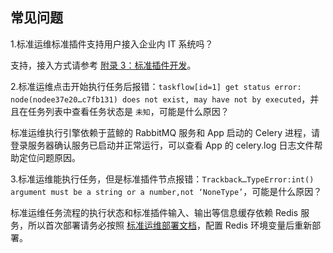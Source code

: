## 常见问题 

1.标准运维标准插件支持用户接入企业内 IT 系统吗？

支持，接入方式请参考 [附录 3：标准插件开发](5.1/标准运维/附录/Django.md)。

2.标准运维点击开始执行任务后报错：`taskflow[id=1] get status error: node(nodee37e20…c7fb131) does not exist, may have not by executed`，并且在任务列表中查看任务状态是 `未知`，可能是什么原因？

标准运维执行引擎依赖于蓝鲸的 RabbitMQ 服务和 App 启动的 Celery 进程，请登录服务器确认服务已启动并正常运行，可以查看 App 的 celery.log 日志文件帮助定位问题原因。

3.标准运维能执行任务，但是标准插件节点报错：`Trackback…TypeError:int() argument must be a string or a number,not ‘NoneType’`，可能是什么原因？

标准运维任务流程的执行状态和标准插件输入、输出等信息缓存依赖 Redis 服务，所以首次部署请务必按照 [标准运维部署文档](https://docs.bk.tencent.com/bkce_install_document/#modification)，配置 Redis 环境变量后重新部署。
